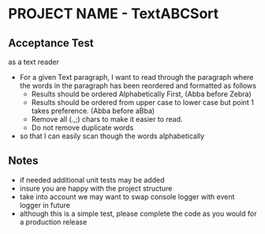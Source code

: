 # PROJECT NAME - TextABCSort

## Acceptance Test

as a text reader
* For a given Text paragraph, I want to read through the paragraph where the words in the paragraph has been reordered and formatted as follows
    *	Results should be ordered Alphabetically First,  (Abba before Zebra)
    *	Results should be ordered from upper case to lower case but point 1 takes preference. (Abba before aBba)
    *   Remove all (.,;) chars to make it easier to read.
    *	Do not remove duplicate words
* so that I can easily scan though the words  alphabetically

## Notes
* if needed additional unit tests may be added
* insure you are happy with the project structure
* take into account we may want to swap console logger with event logger in future
* although this is a simple test, please complete the code as you would for a production release

